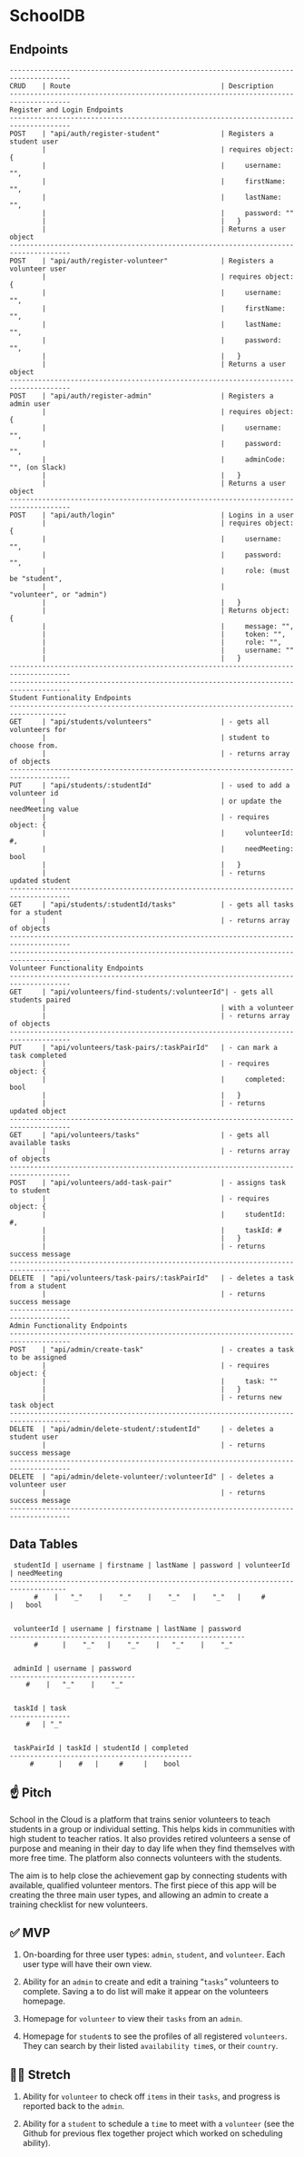 # SchoolDB

## Endpoints

```
-------------------------------------------------------------------------------------
CRUD    | Route                                     | Description
-------------------------------------------------------------------------------------
Register and Login Endpoints
-------------------------------------------------------------------------------------
POST    | "api/auth/register-student"               | Registers a student user
        |                                           | requires object: {
        |                                           |     username: "",
        |                                           |     firstName: "",
        |                                           |     lastName: "",
        |                                           |     password: ""
        |                                           |   }
        |                                           | Returns a user object 
-------------------------------------------------------------------------------------
POST    | "api/auth/register-volunteer"             | Registers a volunteer user
        |                                           | requires object: {
        |                                           |     username: "",
        |                                           |     firstName: "",
        |                                           |     lastName: "",
        |                                           |     password: "",
        |                                           |   }
        |                                           | Returns a user object
-------------------------------------------------------------------------------------
POST    | "api/auth/register-admin"                 | Registers a admin user
        |                                           | requires object: {
        |                                           |     username: "",
        |                                           |     password: "",
        |                                           |     adminCode: "", (on Slack)
        |                                           |   }
        |                                           | Returns a user object
-------------------------------------------------------------------------------------
POST    | "api/auth/login"                          | Logins in a user
        |                                           | requires object: {
        |                                           |     username: "",
        |                                           |     password: "",
        |                                           |     role: (must be "student",
        |                                           |      "volunteer", or "admin")
        |                                           |   }
        |                                           | Returns object: {
        |                                           |     message: "",
        |                                           |     token: "",
        |                                           |     role: "",
        |                                           |     username: ""
        |                                           |   }
-------------------------------------------------------------------------------------
-------------------------------------------------------------------------------------
Student Funtionality Endpoints
------------------------------------------------------------------------------------
GET     | "api/students/volunteers"                 | - gets all volunteers for 
        |                                           | student to choose from.
        |                                           | - returns array of objects
-------------------------------------------------------------------------------------
PUT     | "api/students/:studentId"                 | - used to add a volunteer id
        |                                           | or update the needMeeting value
        |                                           | - requires object: {
        |                                           |     volunteerId: #,
        |                                           |     needMeeting: bool
        |                                           |   }
        |                                           | - returns updated student
-------------------------------------------------------------------------------------
GET     | "api/students/:studentId/tasks"           | - gets all tasks for a student
        |                                           | - returns array of objects
-------------------------------------------------------------------------------------
-------------------------------------------------------------------------------------
Volunteer Functionality Endpoints
-------------------------------------------------------------------------------------
GET     | "api/volunteers/find-students/:volunteerId"| - gets all students paired
        |                                           | with a volunteer
        |                                           | - returns array of objects
-------------------------------------------------------------------------------------
PUT     | "api/volunteers/task-pairs/:taskPairId"   | - can mark a task completed 
        |                                           | - requires object: {
        |                                           |     completed: bool
        |                                           |   }
        |                                           | - returns updated object
-------------------------------------------------------------------------------------
GET     | "api/volunteers/tasks"                    | - gets all available tasks
        |                                           | - returns array of objects
-------------------------------------------------------------------------------------
POST    | "api/volunteers/add-task-pair"            | - assigns task to student
        |                                           | - requires object: {
        |                                           |     studentId: #,
        |                                           |     taskId: #
        |                                           |   }
        |                                           | - returns success message
-------------------------------------------------------------------------------------
DELETE  | "api/volunteers/task-pairs/:taskPairId"   | - deletes a task from a student
        |                                           | - returns success message
-------------------------------------------------------------------------------------
Admin Functionality Endpoints
-------------------------------------------------------------------------------------
POST    | "api/admin/create-task"                   | - creates a task to be assigned
        |                                           | - requires object: {
        |                                           |     task: ""
        |                                           |   }
        |                                           | - returns new task object
-------------------------------------------------------------------------------------
DELETE  | "api/admin/delete-student/:studentId"     | - deletes a student user
        |                                           | - returns success message
-------------------------------------------------------------------------------------
DELETE  | "api/admin/delete-volunteer/:volunteerId" | - deletes a volunteer user
        |                                           | - returns success message
-------------------------------------------------------------------------------------
```

## Data Tables

```
 studentId | username | firstname | lastName | password | volunteerId | needMeeting
------------------------------------------------------------------------------------
      #    |   "_"    |    "_"    |    "_"   |    "_"   |     #       |   bool


 volunteerId | username | firstname | lastName | password 
----------------------------------------------------------
      #      |    "_"   |    "_"    |   "_"    |    "_"   


 adminId | username | password
-------------------------------
    #    |   "_"    |    "_"


 taskId | task 
---------------
    #   | "_"  


 taskPairId | taskId | studentId | completed
---------------------------------------------
     #      |    #   |     #     |    bool

```



## ☝️ **Pitch**

School in the Cloud is a platform that trains senior volunteers to teach students in a group or individual setting. This helps kids in communities with high student to teacher ratios. It also provides retired volunteers a sense of purpose and meaning in their day to day life when they find themselves with more free time. The platform also connects volunteers with the students. 

The aim is to help close the achievement gap by connecting students with available, qualified volunteer mentors. The first piece of this app will be creating the three main user types, and allowing an admin to create a training checklist for new volunteers.

## ✅  **MVP**

1. On-boarding for three user types: `admin`, `student`, and `volunteer`. Each user type will have their own view.

2. Ability for an `admin` to create and edit a training “`tasks`” volunteers to complete. Saving a to do list will make it appear on the volunteers homepage.

3. Homepage for `volunteer` to view their `tasks` from an `admin`.

4. Homepage for `student`s to see the profiles of all registered `volunteers`. They can search by their listed `availability time`s, or their `country`.

## 🏃‍♀️ **Stretch**

1. Ability for `volunteer` to check off `items` in their `tasks`, and progress is reported back to the `admin`.

2. Ability for a `student` to schedule a `time` to meet with a `volunteer` (see the Github for previous flex together project which worked on scheduling ability).